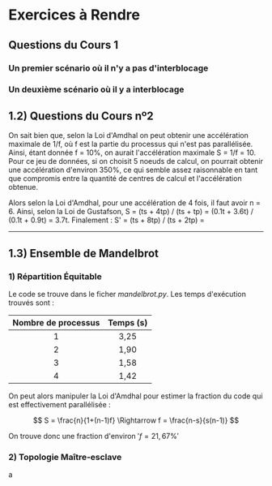 # Exercices à Rendre

## Questions du Cours 1

### Un premier scénario où il n'y a pas d'interblocage 

### Un deuxième scénario où il y a interblocage

## 1.2) Questions du Cours nº2

On sait bien que, selon la Loi d'Amdhal on peut obtenir une accélération maximale de 1/f, où f est la partie du processus qui n'est pas parallélisée. Ainsi, étant donnée f = 10%, on aurait l'accélération maximale S = 1/f = 10. Pour ce jeu de données, si on choisit 5 noeuds de calcul, on pourrait obtenir une accélération d'environ 350%, ce qui semble assez raisonnable en tant que compromis entre la quantité de centres de calcul et l'accélération obtenue.

Alors selon la Loi d'Amdhal, pour une accélération de 4 fois, il faut avoir n = 6. Ainsi, selon la Loi de Gustafson, S = (ts + 4tp) / (ts + tp) = (0.1t + 3.6t) / (0.1t + 0.9t) = 3.7t. Finalement : S' = (ts + 8tp) / (ts + 2tp) = 

---

## 1.3) Ensemble de Mandelbrot

### 1) Répartition Équitable

Le code se trouve dans le ficher *mandelbrot.py*. Les temps d'exécution trouvés sont : 

| Nombre de processus 	| Temps (s) 	|
|:---:	|:---:	|
| 1 	| 3,25 	|
| 2 	| 1,90 	|
| 3 	| 1,58 	|
| 4 	| 1,42 	|

On peut alors manipuler la Loi d'Amdhal pour estimer la fraction du code qui est effectivement parallélisée :

$$  S = \frac{n}{1+(n-1)f} \Rightarrow  f = \frac{n-s}{s(n-1)}  $$

On trouve donc une fraction d'environ $' f = 21,67\% '$

### 2) Topologie Maître-esclave




a
